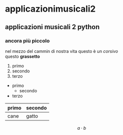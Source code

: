 # applicazionimusicali2
## applicazioni musicali 2 python
### ancora più piccolo

nel mezzo del cammin di nostra vita
questo è un *corsivo*    
questo **grassetto**  

1. primo
1. secondo
1. terzo

- primo
  - secondo
- terzo

| primo | secondo |
| --- | --- |
| cane | gatto |

$$a \cdot b$$
